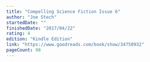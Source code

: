 ```yaml
---
title: "Compelling Science Fiction Issue 6"
author: "Joe Stech"
startedDate: ""
finishedDate: "2017/04/22"
rating: 4
edition: "Kindle Edition"
link: "https://www.goodreads.com/book/show/34750932"
pageCount: 98
---
```



